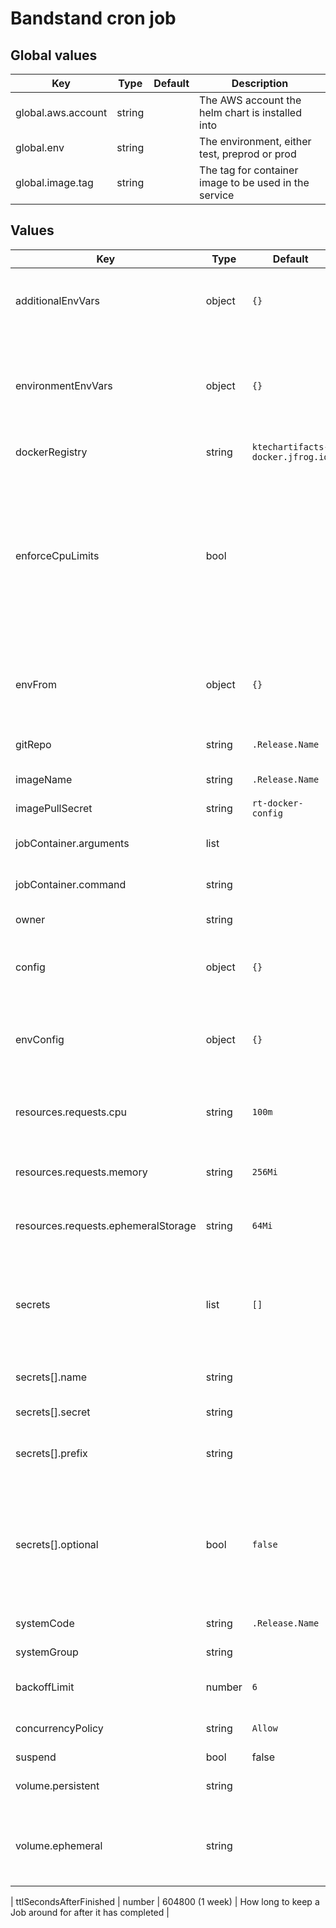 # Bandstand cron job

## Global values

| Key                | Type   | Default | Description                                           |
|--------------------|--------|---------|-------------------------------------------------------|
| global.aws.account | string |         | The AWS account the helm chart is installed into      |
| global.env         | string |         | The environment, either test, preprod or prod         |
| global.image.tag   | string |         | The tag for container image to be used in the service |

## Values

| Key                                 | Type   | Default                          | Description                                                                                                                                                                                                                                                                                         |
|-------------------------------------|--------|----------------------------------|-----------------------------------------------------------------------------------------------------------------------------------------------------------------------------------------------------------------------------------------------------------------------------------------------------|
| additionalEnvVars                   | object | `{}`                             | An object containing additional environment. Use these in the values.yaml file. variables                                                                                                                                                                                                                                               |
| environmentEnvVars                  | object | `{}`                             | An object containing environment specific additional environment variables. Use this in *-values.yaml files to not overwrite the additionalEnvVars object                                                                                                                                           |
| dockerRegistry                      | string | `ktechartifacts-docker.jfrog.io` | Docker registry to pull images from                                                                                                                                                                                                                                                                 |
| enforceCpuLimits                    | bool   |                                  | By default CPU will burst to use spare capacity on the node. Setting this flag will add a cpu limit with the same value as `resources.requests.cpu`. It is recommended to set this flag in performance testing environments to ensure recorded performance isn't based on unallocated capacity      |
| envFrom                             | object | `{}`                             | References to ConfigMaps / Secrets which will be mapped to environment variables. For more details see [here](https://kubernetes.io/docs/tasks/configure-pod-container/configure-pod-configmap/#configure-all-key-value-pairs-in-a-configmap-as-container-environment-variables)                    |
| gitRepo                             | string | `.Release.Name`                  | The name of the repository for the service                                                                                                                                                                                                                                                          |
| imageName                           | string | `.Release.Name`                  | Name of the docker image to run                                                                                                                                                                                                                                                                     |
| imagePullSecret                     | string | `rt-docker-config`               | Docker registry secret for pulling image                                                                                                                                                                                                                                                            |
| jobContainer.arguments              | list   |                                  | Override the default container arguments for the job Pod                                                                                                                                                                                                                                            |
| jobContainer.command                | string |                                  | Override the default container command for the job Pod                                                                                                                                                                                                                                              |
| owner                               | string |                                  | The GitHub team that owns the service                                                                                                                                                                                                                                                               |
| config                              | object | `{}`                             | An object containing base config for the service - use this for creating base config files.                                                                                                                                                                                                         |
| envConfig                           | object | `{}`                             | An object containing environment config for the service - use this for creating environment specific config files.                                                                                                                                                                                  |
| resources.requests.cpu              | string | `100m`                           | [Requests](https://kubernetes.io/docs/concepts/configuration/manage-resources-containers/#requests-and-limits) for container CPU resources measured in cpu units, one core is 1000m, see [here](https://kubernetes.io/docs/concepts/configuration/manage-resources-containers/#meaning-of-cpu)      |
| resources.requests.memory           | string | `256Mi`                          | Container memory [Requests and Limit](https://kubernetes.io/docs/concepts/configuration/manage-resources-containers/#requests-and-limits)see [here](https://kubernetes.io/docs/concepts/configuration/manage-resources-containers/#meaning-of-memory) (both set to the same value)                  |
| resources.requests.ephemeralStorage | string | `64Mi`                           | Container ephemeral storage [Requests and Limit](https://kubernetes.io/docs/concepts/configuration/manage-resources-containers/#requests-and-limits)see [here](https://kubernetes.io/docs/concepts/configuration/manage-resources-containers/#local-ephemeral-storage) (both set to the same value) |
| secrets                             | list   | `[]`                             | List of secrets manager secrets to add to the pod (via External Secrets). For details of each entries attributes see below. See [the handbook](https://engineering-handbook.ktech.com/core-infrastructure/bandstand/development/secrets/) for usage examples.                                       |
| secrets[].name                      | string |                                  | The name of the entry, will be used as part of the secret name.                                                                                                                                                                                                                                     |
| secrets[].secret                    | string |                                  | The name of the secrets manager secret to sync.                                                                                                                                                                                                                                                     |
| secrets[].prefix                    | string |                                  | An optional prefix added to all envvar names coming from this secret.                                                                                                                                                                                                                               |
| secrets[].optional                  | bool   | `false`                          | Flag to indicate if adding this secret to the env is optional or not. If this is set to `false` (the default) and the secret fails to sync due to a misconfiguration or missing secret value, then the pods won't attempt to start.                                                                 |
| systemCode                          | string | `.Release.Name`                  | The systemCode for the service                                                                                                                                                                                                                                                                      |
| systemGroup                         | string |                                  | The systemGroup for the service                                                                                                                                                                                                                                                                     |
| backoffLimit                        | number | `6`                              | [Back off limit](https://kubernetes.io/docs/concepts/workloads/controllers/job/#pod-backoff-failure-policy) To prevent restart on failure set to 0                                                                                                                                                  |
| concurrencyPolicy                   | string | `Allow`                          | [Concurrency Policy](https://kubernetes.io/docs/tasks/job/automated-tasks-with-cron-jobs/#concurrency-policy) To prevent restart on failure set to `Forbid`                                                                                                                                         |
| suspend                             | bool   | false                            | Suspend the cron job                                                                                                                                                                                                                                                                                |
| volume.persistent                   | string |                                   | Adds a persistent volume of the amount set, e.g. 1G                                                                                                                                                                                                                                                                             |
| volume.ephemeral                      | string |                             | Size of ephemeral storage, e.g. 10G mounted at /tmp standard emptyfile tmp directory added if not set.                                                                                                                                                                                                                                                                            |

| ttlSecondsAfterFinished             | number | 604800 (1 week)                  | How long to keep a Job around for after it has completed                                                                                                                                                                                                                                            |
